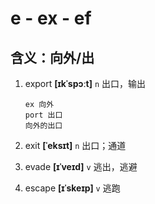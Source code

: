 # e - ex - ef

## 含义：向外/出

1. export **[ɪkˈspɔːt]** `n` 出口，输出

   ```
   ex 向外
   port 出口
   向外的出口
   ```

2. exit **[ˈeksɪt]** `n` 出口；通道

3. evade **[ɪˈveɪd]** `v` 逃出，逃避

4. escape **[ɪˈskeɪp]** `v` 逃跑

